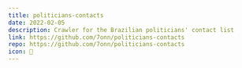 ```yaml
---
title: politicians-contacts
date: 2022-02-05
description: Crawler for the Brazilian politicians' contact list
link: https://github.com/7onn/politicians-contacts
repo: https://github.com/7onn/politicians-contacts
icon: 🧐
---
```

